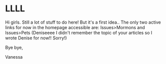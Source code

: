 # LLLL

Hi girls. Still a lot of stuff to do here! But it's a first idea.. 
The only two active links for now in the homepage accessible are: Issues>Mormons and Issues>Pets
(Deniseeee I didn't remember the topic of your articles so I wrote Denise for now!! Sorry!)

Bye bye,

Vanessa
